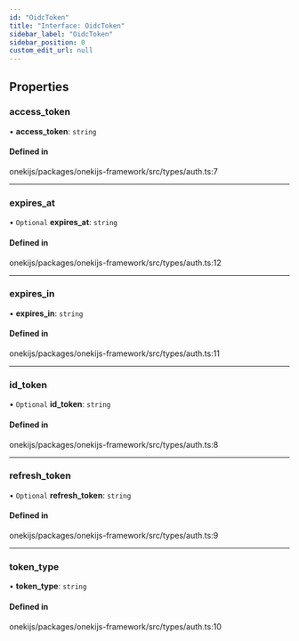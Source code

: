 ```yaml
---
id: "OidcToken"
title: "Interface: OidcToken"
sidebar_label: "OidcToken"
sidebar_position: 0
custom_edit_url: null
---
```


## Properties

### access\_token

• **access\_token**: `string`

#### Defined in

onekijs/packages/onekijs-framework/src/types/auth.ts:7

___

### expires\_at

• `Optional` **expires\_at**: `string`

#### Defined in

onekijs/packages/onekijs-framework/src/types/auth.ts:12

___

### expires\_in

• **expires\_in**: `string`

#### Defined in

onekijs/packages/onekijs-framework/src/types/auth.ts:11

___

### id\_token

• `Optional` **id\_token**: `string`

#### Defined in

onekijs/packages/onekijs-framework/src/types/auth.ts:8

___

### refresh\_token

• `Optional` **refresh\_token**: `string`

#### Defined in

onekijs/packages/onekijs-framework/src/types/auth.ts:9

___

### token\_type

• **token\_type**: `string`

#### Defined in

onekijs/packages/onekijs-framework/src/types/auth.ts:10
